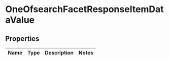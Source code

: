 # OneOfsearchFacetResponseItemDataValue

## Properties
Name | Type | Description | Notes
------------ | ------------- | ------------- | -------------
